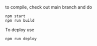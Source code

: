 to compile, check out main branch and do

``` 
npm start
npm run build
```

To deploy use

```
npm run deploy
```